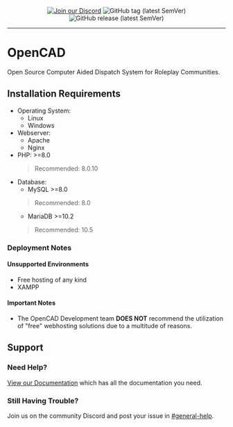 <p align="center">
<a rel="noopener" href="http://discord.io/opencadproject"><img alt="Join our Discord" src="https://img.shields.io/discord/352884538676084756?style=for-the-badge"></a>
<img alt="GitHub tag (latest SemVer)" src="https://img.shields.io/github/v/tag/opencad-app/opencad-php?style=for-the-badge">
<img alt="GitHub release (latest SemVer)" src="https://img.shields.io/github/v/release/opencad-app/opencad-php?style=for-the-badge">
</p>

-------------------

# OpenCAD
Open Source Computer Aided Dispatch System for Roleplay Communities.

## Installation Requirements
* Operating System: 
	* Linux
	* Windows
* Webserver:
	* Apache
	* Nginx
* PHP: >=8.0
	>Recommended: 8.0.10
* Database:
	* MySQL >=8.0
	>Recommended: 8.0
	* MariaDB >=10.2
	>Recommended: 10.5

### Deployment Notes

#### Unsupported Environments
* Free hosting of any kind
* XAMPP

#### Important Notes
* The OpenCAD Development team **DOES NOT** recommend the utilization of "free" webhosting solutions due to a multitude of reasons.

## Support

### Need Help?
[View our Documentation](https://docs.opencad.io) which has all the documentation you need.

### Still Having Trouble?
Join us on the community Discord and post your issue in [#general-help](http://discord.io/opencadproject).
